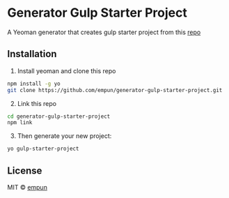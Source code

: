 # Generator Gulp Starter Project

A Yeoman generator that creates gulp starter project from this [repo](https://github.com/empun/gulp-starter-project.git)

## Installation

1. Install yeoman and clone this repo

```bash
npm install -g yo
git clone https://github.com/empun/generator-gulp-starter-project.git
```

2. Link this repo

```bash
cd generator-gulp-starter-project
npm link
```

3. Then generate your new project:

```bash
yo gulp-starter-project
```

## License

MIT © [empun]()
